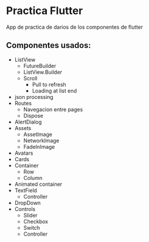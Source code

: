 # Practica Flutter

App de practica de darios de los componentes de flutter

## Componentes usados:

- ListView
    + FutureBuilder
    + ListView.Builder
    + Scroll
        - Pull to refresh
        - Loading at list end
- json processing
- Routes
    + Navegacion entre pages
    + Dispose
- AlertDialog
- Assets
    + AssetImage
    + NetworkImage
    + FadeInImage
- Avatars
- Cards
- Container
    + Row
    + Column
- Animated container
- TextField
    + Controller
- DropDown
- Controls
    + Slider
    + Checkbox
    + Switch
    + Controller